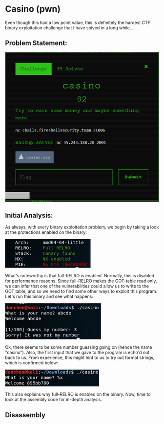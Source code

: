 # Casino (pwn)
Even though this had a low point value, this is definitely the hardest CTF binary exploitation challenge that I have solved in a long while...

## Problem Statement:

![alt text](imgs/problem_statement.PNG "Chall")

## Initial Analysis:
As always, with every binary exploitation problem, we begin by taking a look at the protections enabled on the binary:

![alt text](imgs/checksec.PNG "checksec")

What's noteworthy is that full-RELRO is enabled. Normally, this is disabled for performance reasons. Since full-RELRO makes the GOT-table read only, we can infer that one of the vulnerabilities could allow us to write to the GOT table, and so we need to find some other ways to exploit this program. Let's run this binary and see what happens:

![alt text](imgs/init.PNG "init")

Ok, there seems to be some number guessing going on (hence the name "casino"). Also, the first input that we gave to the program is echo'd out back to us. From experience, this might hint to us to try out format strings, which is confirmed below:

![alt text](imgs/fmt.PNG "fmt")

This also explains why full-RELRO is enabled on the binary. Now, time to look at the assembly code for in-depth analysis.

## Disassembly
